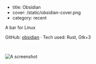 - title: Obsidian
- cover: /static/obsidian-cover.png
- category: recent

A bar for Linux

GitHub: [obsidian](https://github.com/darkwater/obsidian) &middot;
Tech used: Rust, Gtk+3

&nbsp;

![A screenshot](/static/obsidian-bar.png)
